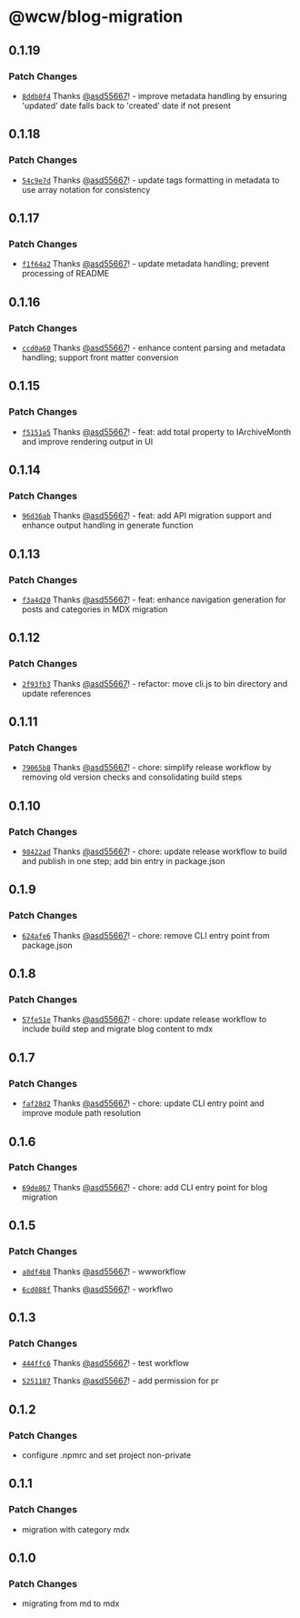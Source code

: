 # @wcw/blog-migration

## 0.1.19

### Patch Changes

- [`8ddb0f4`](https://github.com/asd55667/blog-migration/commit/8ddb0f4f1671efaf3852f22c157ad2adb93d7b73) Thanks [@asd55667](https://github.com/asd55667)! - improve metadata handling by ensuring 'updated' date falls back to 'created' date if not present

## 0.1.18

### Patch Changes

- [`54c9e7d`](https://github.com/asd55667/blog-migration/commit/54c9e7df3227d31552bbd0078bde1cc843686cf2) Thanks [@asd55667](https://github.com/asd55667)! - update tags formatting in metadata to use array notation for consistency

## 0.1.17

### Patch Changes

- [`f1f64a2`](https://github.com/asd55667/blog-migration/commit/f1f64a256e5db3e3151672bc255a342b0da5b34c) Thanks [@asd55667](https://github.com/asd55667)! - update metadata handling; prevent processing of README

## 0.1.16

### Patch Changes

- [`ccd0a60`](https://github.com/asd55667/blog-migration/commit/ccd0a600d7a2f4b8e971cc2d22517b54b09c3f11) Thanks [@asd55667](https://github.com/asd55667)! - enhance content parsing and metadata handling; support front matter conversion

## 0.1.15

### Patch Changes

- [`f5151a5`](https://github.com/asd55667/blog-migration/commit/f5151a5ac583376789c132616644db9f2a3a5443) Thanks [@asd55667](https://github.com/asd55667)! - feat: add total property to IArchiveMonth and improve rendering output in UI

## 0.1.14

### Patch Changes

- [`96d36ab`](https://github.com/asd55667/blog-migration/commit/96d36abd37eca6591aa5fd48f4a58d2e019ff9c3) Thanks [@asd55667](https://github.com/asd55667)! - feat: add API migration support and enhance output handling in generate function

## 0.1.13

### Patch Changes

- [`f3a4d20`](https://github.com/asd55667/blog-migration/commit/f3a4d20896ae3407a40d8790d414178f66ebbe94) Thanks [@asd55667](https://github.com/asd55667)! - feat: enhance navigation generation for posts and categories in MDX migration

## 0.1.12

### Patch Changes

- [`2f93fb3`](https://github.com/asd55667/blog-migration/commit/2f93fb39ba197d1902ebc3a42054712058a7a4cd) Thanks [@asd55667](https://github.com/asd55667)! - refactor: move cli.js to bin directory and update references

## 0.1.11

### Patch Changes

- [`79065b8`](https://github.com/asd55667/blog-migration/commit/79065b8e1e132b74e5baf45baaac800be66d5050) Thanks [@asd55667](https://github.com/asd55667)! - chore: simplify release workflow by removing old version checks and consolidating build steps

## 0.1.10

### Patch Changes

- [`98422ad`](https://github.com/asd55667/blog-migration/commit/98422add2dd179350fea27ef568359707937fc29) Thanks [@asd55667](https://github.com/asd55667)! - chore: update release workflow to build and publish in one step; add bin entry in package.json

## 0.1.9

### Patch Changes

- [`624afe6`](https://github.com/asd55667/blog-migration/commit/624afe64bb9816fdd1ef6f297865dc78824548f5) Thanks [@asd55667](https://github.com/asd55667)! - chore: remove CLI entry point from package.json

## 0.1.8

### Patch Changes

- [`57fe51e`](https://github.com/asd55667/blog-migration/commit/57fe51e30d14c4627f0cb008d1a9b6658a63f4c7) Thanks [@asd55667](https://github.com/asd55667)! - chore: update release workflow to include build step and migrate blog content to mdx

## 0.1.7

### Patch Changes

- [`faf28d2`](https://github.com/asd55667/blog-migration/commit/faf28d22a1f6518a5d3aebb956793f0cbfdf0ab7) Thanks [@asd55667](https://github.com/asd55667)! - chore: update CLI entry point and improve module path resolution

## 0.1.6

### Patch Changes

- [`69de867`](https://github.com/asd55667/blog-migration/commit/69de867b513e651694005992c3ae6592b5097bf0) Thanks [@asd55667](https://github.com/asd55667)! - chore: add CLI entry point for blog migration

## 0.1.5

### Patch Changes

- [`a8df4b8`](https://github.com/asd55667/blog-migration/commit/a8df4b8c6aa24401f51014e49aecf8eb6125b9e5) Thanks [@asd55667](https://github.com/asd55667)! - wwworkflow

- [`6cd088f`](https://github.com/asd55667/blog-migration/commit/6cd088ff235ad7f7f98338165600988737271316) Thanks [@asd55667](https://github.com/asd55667)! - workflwo

## 0.1.3

### Patch Changes

- [`444ffc6`](https://github.com/asd55667/blog-migration/commit/444ffc6358e7d71cb6d5ba7a9c8a3094b65a3b74) Thanks [@asd55667](https://github.com/asd55667)! - test workflow

- [`5251187`](https://github.com/asd55667/blog-migration/commit/525118796b718ed38ecabd9cedc141932b2d5903) Thanks [@asd55667](https://github.com/asd55667)! - add permission for pr

## 0.1.2

### Patch Changes

- configure .npmrc and set project non-private

## 0.1.1

### Patch Changes

- migration with category mdx

## 0.1.0

### Patch Changes

- migrating from md to mdx
